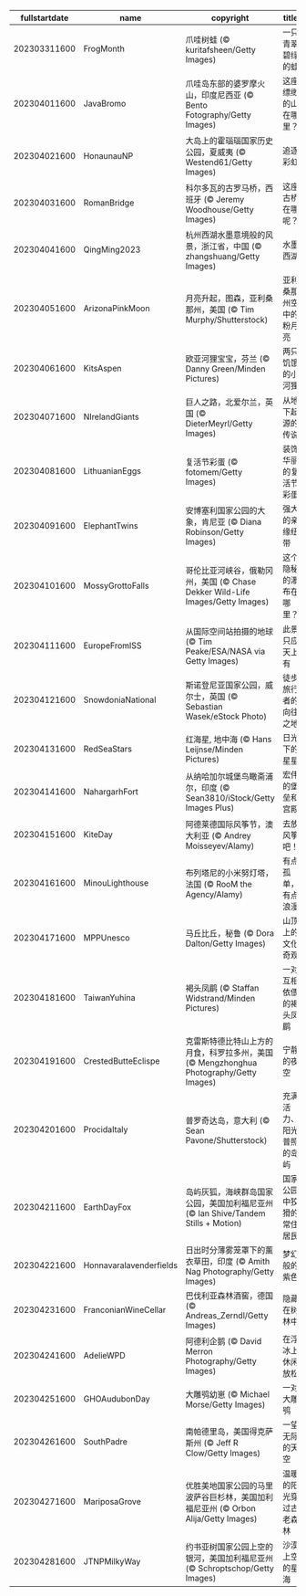 |fullstartdate|name|copyright|title|image|
|--|--|--|--|--|
202303311600|FrogMonth|爪哇树蛙 (© kuritafsheen/Getty Images)|一只青翠碧绿的蛙|![](/zh-CN/2023/04/202303311600FrogMonth.jpg)|
202304011600|JavaBromo|爪哇岛东部的婆罗摩火山，印度尼西亚 (© Bento Fotography/Getty Images)|这座缥缈的山在哪里？|![](/zh-CN/2023/04/202304011600JavaBromo.jpg)|
202304021600|HonaunauNP|大岛上的霍瑙瑙国家历史公园，夏威夷 (© Westend61/Getty Images)|追逐彩虹|![](/zh-CN/2023/04/202304021600HonaunauNP.jpg)|
202304031600|RomanBridge|科尔多瓦的古罗马桥，西班牙 (© Jeremy Woodhouse/Getty Images)|这座古桥在哪呢？|![](/zh-CN/2023/04/202304031600RomanBridge.jpg)|
202304041600|QingMing2023|杭州西湖水墨意境般的风景，浙江省，中国 (© zhangshuang/Getty Images)|水墨西湖|![](/zh-CN/2023/04/202304041600QingMing2023.jpg)|
202304051600|ArizonaPinkMoon|月亮升起，图森，亚利桑那州，美国 (© Tim Murphy/Shutterstock)|亚利桑那州空中的粉月亮|![](/zh-CN/2023/04/202304051600ArizonaPinkMoon.jpg)|
202304061600|KitsAspen|欧亚河狸宝宝，芬兰 (© Danny Green/Minden Pictures)|两只饥饿的小河狸|![](/zh-CN/2023/04/202304061600KitsAspen.jpg)|
202304071600|NIrelandGiants|巨人之路，北爱尔兰，英国 (© DieterMeyrl/Getty Images)|从地下起源的传说|![](/zh-CN/2023/04/202304071600NIrelandGiants.jpg)|
202304081600|LithuanianEggs|复活节彩蛋 (© fotomem/Getty Images)|装饰华丽的复活节彩蛋|![](/zh-CN/2023/04/202304081600LithuanianEggs.jpg)|
202304091600|ElephantTwins|安博塞利国家公园的大象，肯尼亚 (© Diana Robinson/Getty Images)|强大的亲缘纽带|![](/zh-CN/2023/04/202304091600ElephantTwins.jpg)|
202304101600|MossyGrottoFalls|哥伦比亚河峡谷，俄勒冈州，美国 (© Chase Dekker Wild-Life Images/Getty Images)|这个隐秘的瀑布在哪里？|![](/zh-CN/2023/04/202304101600MossyGrottoFalls.jpg)|
202304111600|EuropeFromISS|从国际空间站拍摄的地球 (© Tim Peake/ESA/NASA via Getty Images)|此景只应天上有|![](/zh-CN/2023/04/202304111600EuropeFromISS.jpg)|
202304121600|SnowdoniaNational|斯诺登尼亚国家公园，威尔士，英国 (© Sebastian Wasek/eStock Photo)|徒步旅行者的向往之地|![](/zh-CN/2023/04/202304121600SnowdoniaNational.jpg)|
202304131600|RedSeaStars|红海星, 地中海 (© Hans Leijnse/Minden Pictures)|日光下的星星|![](/zh-CN/2023/04/202304131600RedSeaStars.jpg)|
202304141600|NahargarhFort|从纳哈加尔城堡鸟瞰斋浦尔，印度 (© Sean3810/iStock/Getty Images Plus)|宏伟的堡垒和宫殿|![](/zh-CN/2023/04/202304141600NahargarhFort.jpg)|
202304151600|KiteDay|阿德莱德国际风筝节，澳大利亚 (© Andrey Moisseyev/Alamy)|去放风筝吧！|![](/zh-CN/2023/04/202304151600KiteDay.jpg)|
202304161600|MinouLighthouse|布列塔尼的小米努灯塔，法国 (© RooM the Agency/Alamy)|有点孤单，有点浪漫|![](/zh-CN/2023/04/202304161600MinouLighthouse.jpg)|
202304171600|MPPUnesco|马丘比丘，秘鲁 (© Dora Dalton/Getty Images)|山顶上的文化奇观|![](/zh-CN/2023/04/202304171600MPPUnesco.jpg)|
202304181600|TaiwanYuhina|褐头凤鹛 (© Staffan Widstrand/Minden Pictures)|一对互相依偎的褐头凤鹛|![](/zh-CN/2023/04/202304181600TaiwanYuhina.jpg)|
202304191600|CrestedButteEclispe|克雷斯特德比特山上方的月食，科罗拉多州，美国 (© Mengzhonghua Photography/Getty Images)|宁静的夜空|![](/zh-CN/2023/04/202304191600CrestedButteEclispe.jpg)|
202304201600|ProcidaItaly|普罗奇达岛，意大利 (© Sean Pavone/Shutterstock)|充满活力、阳光普照的岛屿|![](/zh-CN/2023/04/202304201600ProcidaItaly.jpg)|
202304211600|EarthDayFox|岛屿灰狐，海峡群岛国家公园，美国加利福尼亚州 (© Ian Shive/Tandem Stills + Motion)|国家公园中狡猾的常住居民|![](/zh-CN/2023/04/202304211600EarthDayFox.jpg)|
202304221600|Honnavaralavenderfields|日出时分薄雾笼罩下的薰衣草田，印度 (© Amith Nag Photography/Getty Images)|梦幻般的紫色|![](/zh-CN/2023/04/202304221600Honnavaralavenderfields.jpg)|
202304231600|FranconianWineCellar|巴伐利亚森林酒窖，德国 (© Andreas_Zerndl/Getty Images)|隐藏在树林中|![](/zh-CN/2023/04/202304231600FranconianWineCellar.jpg)|
202304241600|AdelieWPD|阿德利企鹅 (© David Merron Photography/Getty Images)|在浮冰上休闲放松|![](/zh-CN/2023/04/202304241600AdelieWPD.jpg)|
202304251600|GHOAudubonDay|大雕鸮幼崽 (© Michael Morse/Getty Images)|一对大雕鸮|![](/zh-CN/2023/04/202304251600GHOAudubonDay.jpg)|
202304261600|SouthPadre|南帕德里岛，美国得克萨斯州 (© Jeff R Clow/Getty Images)|一望无际的天空|![](/zh-CN/2023/04/202304261600SouthPadre.jpg)|
202304271600|MariposaGrove|优胜美地国家公园的马里波萨谷巨杉林，美国加利福尼亚州 (© Orbon Alija/Getty Images)|温暖的阳光穿过古老森林|![](/zh-CN/2023/04/202304271600MariposaGrove.jpg)|
202304281600|JTNPMilkyWay|约书亚树国家公园上空的银河，美国加利福尼亚州 (© Schroptschop/Getty Images)|沙漠上空的星海|![](/zh-CN/2023/04/202304281600JTNPMilkyWay.jpg)|
